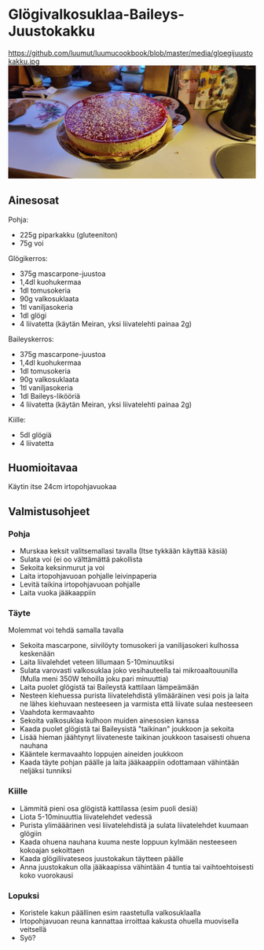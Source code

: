 # Glögivalkosuklaa-Baileys-Juustokakku

https://github.com/luumut/luumucookbook/blob/master/media/gloegijuustokakku.jpg
![alt text](https://github.com/luumut/luumucookbook/blob/master/media/gloegijuustokakku.jpg?raw=true)

## Ainesosat

Pohja:
- 225g piparkakku (gluteeniton)
- 75g voi 


Glögikerros:
- 375g mascarpone-juustoa
- 1,4dl kuohukermaa
- 1dl tomusokeria
- 90g valkosuklaata
- 1tl vaniljasokeria
- 1dl glögi
- 4 liivatetta (käytän Meiran, yksi liivatelehti painaa 2g)


Baileyskerros:
- 375g mascarpone-juustoa
- 1,4dl kuohukermaa
- 1dl tomusokeria
- 90g valkosuklaata
- 1tl vaniljasokeria
- 1dl Baileys-likööriä
- 4 liivatetta (käytän Meiran, yksi liivatelehti painaa 2g)


Kiille:
- 5dl glögiä
- 4 liivatetta

## Huomioitavaa

Käytin itse 24cm irtopohjavuokaa

## Valmistusohjeet

### Pohja

- Murskaa keksit valitsemallasi tavalla (Itse tykkään käyttää käsiä)
- Sulata voi (ei oo välttämättä pakollista
- Sekoita keksinmurut ja voi
- Laita irtopohjavuoan pohjalle leivinpaperia
- Levitä taikina irtopohjavuoan pohjalle
- Laita vuoka jääkaappiin

### Täyte

Molemmat voi tehdä samalla tavalla

- Sekoita mascarpone, siivilöyty tomusokeri ja vanilijasokeri kulhossa keskenään
- Laita liivalehdet veteen lillumaan 5-10minuutiksi
- Sulata varovasti valkosuklaa joko vesihauteella tai mikroaaltouunilla (Mulla meni 350W tehoilla joku pari minuuttia)
- Laita puolet glögistä tai Baileystä kattilaan lämpeämään
- Nesteen kiehuessa purista liivatelehdistä ylimääräinen vesi pois ja laita ne lähes kiehuvaan nesteeseen ja varmista että liivate sulaa nesteeseen
- Vaahdota kermavaahto
- Sekoita valkosuklaa kulhoon muiden ainesosien kanssa 
- Kaada puolet glögistä tai Baileysistä "taikinan" joukkoon ja sekoita
- Lisää hieman jäähtynyt liivateneste taikinan joukkoon tasaisesti ohuena nauhana
- Kääntele kermavaahto loppujen aineiden joukkoon
- Kaada täyte pohjan päälle ja laita jääkaappiin odottamaan vähintään neljäksi tunniksi

### Kiille

- Lämmitä pieni osa glögistä kattilassa (esim puoli desiä)
- Liota 5-10minuuttia liivatelehdet vedessä
- Purista ylimääärinen vesi liivatelehdistä ja sulata liivatelehdet kuumaan glögiin
- Kaada ohuena nauhana kuuma neste loppuun kylmään nesteeseen kokoajan sekoittaen
- Kaada glögiliivateseos juustokakun täytteen päälle
- Anna juustokakun olla jääkaapissa vähintään 4 tuntia tai vaihtoehtoisesti koko vuorokausi


### Lopuksi
- Koristele kakun päällinen esim raastetulla valkosuklaalla
- Irtopohjavuoan reuna kannattaa irroittaa kakusta ohuella muovisella veitsellä
- Syö?
